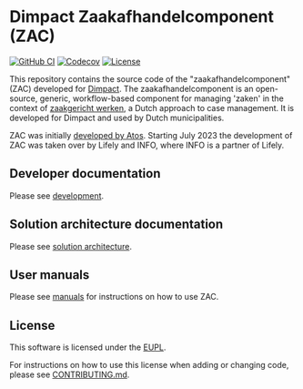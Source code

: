 # Dimpact Zaakafhandelcomponent (ZAC)

[![GitHub CI](https://github.com/infonl/dimpact-zaakafhandelcomponent/actions/workflows/build-test-deploy.yml/badge.svg)](https://github.com/infonl/dimpact-zaakafhandelcomponent/actions/workflows/build-test-deploy.yml)
[![Codecov](https://codecov.io/gh/infonl/dimpact-zaakafhandelcomponent/branch/main/graph/badge.svg)](https://app.codecov.io/gh/infonl/dimpact-zaakafhandelcomponent/)
[![License](https://img.shields.io/badge/License-EUPL_1.2-blue.svg)](https://opensource.org/licenses/https://opensource.org/license/eupl-1-2/)

This repository contains the source code of the "zaakafhandelcomponent" (ZAC) developed for [Dimpact](https://www.dimpact.nl/).
The zaakafhandelcomponent is an open-source, generic, workflow-based component for managing 'zaken'
in the context of [zaakgericht werken](https://www.noraonline.nl/wiki/Zaakgericht_Werken), a Dutch approach to case management.
It is developed for Dimpact and used by Dutch municipalities.

ZAC was initially [developed by Atos](https://github.com/NL-AMS-LOCGOV/zaakafhandelcomponent).
Starting July 2023 the development of ZAC was taken over by Lifely and INFO, where INFO is a partner of Lifely.

## Developer documentation

Please see [development](docs/development/README.md).

## Solution architecture documentation

Please see [solution architecture](docs/solution-architecture/README.md).

## User manuals

Please see [manuals](docs/manuals/README.md) for instructions on how to use ZAC.

## License

This software is licensed under the [EUPL](LICENSE.md).

For instructions on how to use this license when adding or changing code, please see [CONTRIBUTING.md](CONTRIBUTING.md).

